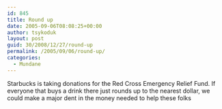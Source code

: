```yaml
---
id: 845
title: Round up
date: 2005-09-06T08:08:25+00:00
author: tsykoduk
layout: post
guid: 30/2008/12/27/round-up
permalink: /2005/09/06/round-up/
categories:
  - Mundane
---
```

<p>Starbucks is taking donations for the Red Cross Emergency Relief Fund. If everyone that buys a drink there just rounds up to the nearest dollar, we could make a major dent in the money needed to help these folks</p>